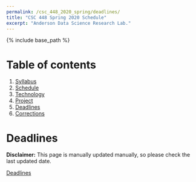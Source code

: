 ```yaml
---
permalink: /csc_448_2020_spring/deadlines/
title: "CSC 448 Spring 2020 Schedule"
excerpt: "Anderson Data Science Research Lab."
---
```


{% include base_path %}

# Table of contents
1. [Syllabus](/csc_448_2020_spring/)
2. [Schedule](/csc_448_2020_spring/schedule/)
3. [Technology](/csc_448_2020_spring/technology/)
4. [Project](/csc_448_2020_spring/project/)
5. [Deadlines](/csc_448_2020_spring/deadlines/)
6. [Corrections](/csc_448_2020_spring/corrections/)

# Deadlines
**Disclaimer:** This page is manually updated manually, so please check the last updated date.

<a href="https://nbviewer.jupyter.org/github/anderson-github-classroom/csc-448-student/blob/master/deadlines.ipynb">Deadlines</a>
